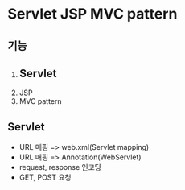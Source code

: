 # Servlet JSP MVC pattern

## 기능

1. ## Servlet
2. JSP
3. MVC pattern

## Servlet

- URL 매핑 => web.xml(Servlet mapping)
- URL 매핑 => Annotation(WebServlet)
- request, response 인코딩
- GET, POST 요청
